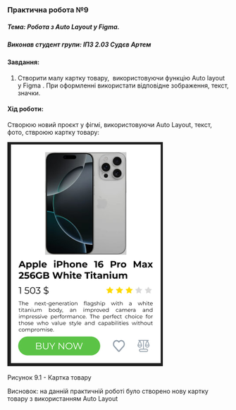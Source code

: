 ### Практична робота №9

##### Тема: Робота з Auto Layout у Figma.

##### Виконав студент групи: ІПЗ 2.03 Судєв Артем

#### Завдання:

1. Створити малу картку товару,  використовуючи функцію Auto layout у Figma . При оформленні використати відповідне зображення, текст, значки.

#### Хід роботи:
Створюю новий проєкт у фігмі, використовуючи Auto Layout, текст, фото, ствроюю картку товару:

![](https://github.com/CookieYup/design/blob/main/workshop_9/result.jpg?raw=true)

Рисунок 9.1 - Картка товару

Висновок: на данній практичній роботі було створено нову картку товару з використанням Auto Layout